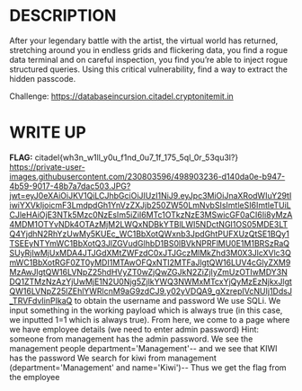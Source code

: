 # DESCRIPTION 

After your legendary battle with the artist, the virtual world has returned, stretching around you in 
endless grids and flickering data, you find a rogue data terminal and on careful inspection, you find you’re
able to inject rogue structured queries. Using this critical vulnerability, find a way to extract the hidden passcode.

Challenge: https://databaseincursion.citadel.cryptonitemit.in

# WRITE UP
**FLAG:** citadel{wh3n_w1ll_y0u_f1nd_0u7_1f_175_5ql_0r_53qu3l?}
https://private-user-images.githubusercontent.com/230803596/498903236-d140da0e-b947-4b59-9017-48b7a7dac503.JPG?jwt=eyJ0eXAiOiJKV1QiLCJhbGciOiJIUzI1NiJ9.eyJpc3MiOiJnaXRodWIuY29tIiwiYXVkIjoicmF3LmdpdGh1YnVzZXJjb250ZW50LmNvbSIsImtleSI6ImtleTUiLCJleHAiOjE3NTk5Mzc0NzEsIm5iZiI6MTc1OTkzNzE3MSwicGF0aCI6Ii8yMzA4MDM1OTYvNDk4OTAzMjM2LWQxNDBkYTBlLWI5NDctNGI1OS05MDE3LTQ4YjdhN2RhYzUwMy5KUEc_WC1BbXotQWxnb3JpdGhtPUFXUzQtSE1BQy1TSEEyNTYmWC1BbXotQ3JlZGVudGlhbD1BS0lBVkNPRFlMU0E1M1BRSzRaQSUyRjIwMjUxMDA4JTJGdXMtZWFzdC0xJTJGczMlMkZhd3M0X3JlcXVlc3QmWC1BbXotRGF0ZT0yMDI1MTAwOFQxNTI2MTFaJlgtQW16LUV4cGlyZXM9MzAwJlgtQW16LVNpZ25hdHVyZT0wZjQwZGJkN2ZiZjIyZmUzOTIwMDY3NDQ1ZTMzNzAzYjUwMjE1N2U0Njg5ZjlkYWQ3NWMxMTcxYjQyMzEzNjkxJlgtQW16LVNpZ25lZEhlYWRlcnM9aG9zdCJ9.y02yVDQA9_gXzrepIVcNUIj1DdsJ_TRVFdvIinPIkaQ
to obtain the username and password We use SQLi. We input something in the working payload which is always true 
(in this case, we inputted 1=1 which is always true). From here, we come to a page where we have employee details 
(we need to enter admin password) Hint: someone from management has the admin password. We see the management people 
department='Management'-- and we see that KIWI has the password We search for kiwi from management (department='Management' 
and name='Kiwi')-- Thus we get the flag from the employee
